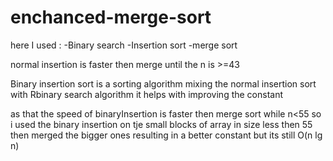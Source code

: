 # enchanced-merge-sort

here I used : -Binary search -Insertion sort -merge sort

normal insertion is faster then merge until the n is >=43

Binary insertion sort is a sorting algorithm mixing the normal insertion sort with Rbinary search algorithm it helps with improving the constant

as that the speed of binaryInsertion is faster then merge sort while n<55 so i used the binary insertion on tje small blocks of array in size less then 55 then merged the bigger ones resulting in a better constant but its still O(n lg n)
